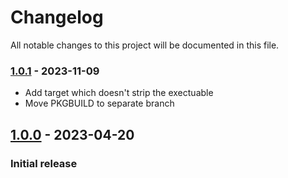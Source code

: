 # Changelog

All notable changes to this project will be documented in this file.

### [1.0.1] - 2023-11-09

- Add target which doesn't strip the exectuable
- Move PKGBUILD to separate branch

## [1.0.0] - 2023-04-20

### Initial release


[1.0.1]: https://github.com/sukulent/namefix/releases/tag/v1.0.1
[1.0.0]: https://github.com/sukulent/namefix/releases/tag/v1.0.0

